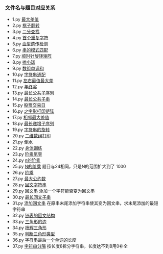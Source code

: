 ### 文件名与题目对应关系

- 1.py 	[最大差值](https://www.nowcoder.com/practice/1f7675ae7a9e40e4bd04eb754b62fd00?tpId=49&tqId=29281&tPage=1&rp=1&ru=/ta/2016test&qru=/ta/2016test/question-ranking)
- 2.py  [棋子翻转](https://www.nowcoder.com/practice/0b5ab6cc51804dd59f9988ad70d8c4a0?tpId=49&tqId=29282&tPage=1&rp=1&ru=/ta/2016test&qru=/ta/2016test/question-ranking)
- 3.py  [二分查找](https://www.nowcoder.com/practice/28d5a9b7fc0b4a078c9a6d59830fb9b9?tpId=49&tqId=29278&tPage=1&rp=1&ru=/ta/2016test&qru=/ta/2016test/question-ranking)
- 4.py  [首个重复字符](https://www.nowcoder.com/practice/dab59997905b4459a42587fece8a75f4?tpId=49&tqId=29279&tPage=1&rp=1&ru=/ta/2016test&qru=/ta/2016test/question-ranking)
- 5.py  [血型遗传检测](https://www.nowcoder.com/practice/5541c433dee04c17ba7774c4a20430de?tpId=49&tqId=29303&tPage=3&rp=3&ru=/ta/2016test&qru=/ta/2016test/question-ranking)
- 6.py  [串的模式匹配](https://www.nowcoder.com/practice/084b6cb2ca934d7daad55355b4445f8a?tpId=49&tqId=29363&tPage=1&rp=1&ru=/ta/2016test&qru=/ta/2016test/question-ranking)
- 7.py  [顺时针旋转矩阵](https://www.nowcoder.com/practice/2e95333fbdd4451395066957e24909cc?tpId=49&tqId=29373&tPage=1&rp=1&ru=/ta/2016test&qru=/ta/2016test/question-ranking)
- 8.py  [抛小球](https://www.nowcoder.com/practice/ae45a1d8bc1d43858c83762fe8c2802c?tpId=49&tqId=29306&tPage=1&rp=1&ru=/ta/2016test&qru=/ta/2016test/question-ranking)
- 9.py  [数组单调和](https://www.nowcoder.com/practice/8397609ba7054da382c4599d42e494f3?tpId=49&tqId=29364&tPage=1&rp=1&ru=/ta/2016test&qru=/ta/2016test/question-ranking)
- 10.py [字符串通配](https://www.nowcoder.com/practice/28acd1134e344040ad105b3786a79e7a?tpId=49&tqId=29355&tPage=1&rp=1&ru=/ta/2016test&qru=/ta/2016test/question-ranking)
- 11.py [左右最值最大差](https://www.nowcoder.com/practice/f5805cc389394cf69d89b29c0430ff27?tpId=49&tqId=29359&tPage=1&rp=1&ru=/ta/2016test&qru=/ta/2016test/question-ranking)
- 12.py [年终奖](https://www.nowcoder.com/practice/72a99e28381a407991f2c96d8cb238ab?tpId=49&tqId=29305&tPage=1&rp=1&ru=/ta/2016test&qru=/ta/2016test/question-ranking)
- 13.py [最长公共子序列](https://www.nowcoder.com/practice/c996bbb77dd447d681ec6907ccfb488a?tpId=49&tqId=29348&tPage=1&rp=1&ru=/ta/2016test&qru=/ta/2016test/question-ranking)
- 14.py [最长公共子串](https://www.nowcoder.com/practice/02e7cc263f8a49e8b1e1dc9c116f7602?tpId=49&tqId=29349&tPage=1&rp=1&ru=/ta/2016test&qru=/ta/2016test/question-ranking)
- 15.py [股票交易日](https://www.nowcoder.com/practice/3e8c66829a7949d887334edaa5952c28?tpId=49&tqId=29317&tPage=1&rp=1&ru=/ta/2016test&qru=/ta/2016test/question-ranking)
- 16.py [之字形打印矩阵](https://www.nowcoder.com/practice/7df39c7556424eada267d8f793961a1e?tpId=49&tqId=29374&tPage=1&rp=1&ru=/ta/2016test&qru=/ta/2016test/question-ranking)
- 17.py [相邻最大差值](https://www.nowcoder.com/practice/376ede61d9654bc09dd7d9fa9a4b0bcd?tpId=49&tqId=29366&tPage=2&rp=2&ru=/ta/2016test&qru=/ta/2016test/question-ranking)
- 18.py [最长递增子序列](https://www.nowcoder.com/practice/585d46a1447b4064b749f08c2ab9ce66?tpId=49&tqId=29347&tPage=2&rp=2&ru=/ta/2016test&qru=/ta/2016test/question-ranking)
- 19.py [字符串的旋转](https://www.nowcoder.com/practice/85062aa6016640d188a6a0daf9f5da0e?tpId=49&tqId=29375&tPage=2&rp=2&ru=/ta/2016test&qru=/ta/2016test/question-ranking)
- 20.py [二维数组打印](https://www.nowcoder.com/practice/6fadc1dac83a443c9434f350a5803b51?tpId=49&tqId=29316&tPage=1&rp=1&ru=/ta/2016test&qru=/ta/2016test/question-ranking)
- 21.py [倒水](https://www.nowcoder.com/discuss/28582)
- 22.py [身体训练](https://www.nowcoder.com/discuss/28582)
- 23.py [阶乘尾零](https://www.nowcoder.com/practice/434922f9f4724b97b83c417e884008f1?tpId=8&&tqId=11058&rp=1&ru=/activity/oj&qru=/ta/cracking-the-coding-interview/question-ranking)
- 24.py [n的阶乘](https://www.nowcoder.com/practice/97be22ee50b14cccad2787998ca628c8?tpId=40&&tqId=21348&rp=1&ru=/activity/oj&qru=/ta/kaoyan/question-ranking)
- 25.py [N的阶乘](https://www.nowcoder.com/practice/f54d8e6de61e4efb8cce3eebfd0e0daa?tpId=40&&tqId=21355&rp=1&ru=/activity/oj&qru=/ta/kaoyan/question-ranking) 题目与24相同，只是N的范围扩大到了 1000
- 26.py [阶乘](https://www.nowcoder.com/practice/e58c8a55162d49c48115bdfa5da7da56?tpId=40&&tqId=21561&rp=1&ru=/activity/oj&qru=/ta/kaoyan/question-ranking)
- 27.py [最大公约数](https://www.nowcoder.com/practice/20216f2c84bc438eb5ef05e382536fd3?tpId=64&&tqId=29608&rp=1&ru=/activity/oj&qru=/ta/hit-kaoyan/question-ranking)
- 28.py [回文字符串](https://www.nowcoder.com/practice/df00c27320b24278b9c25f6bb1e2f3b8?tpId=69&&tqId=29674&rp=1&ru=/activity/oj&qru=/ta/hust-kaoyan/question-ranking)
- 29.py [回文串](https://www.nowcoder.com/practice/655a43d702cd466093022383c24a38bf?tpId=49&&tqId=29295&rp=1&ru=/activity/oj&qru=/ta/2016test/question-ranking) 添加一个字符能否变为回文串
- 30.py [最长回文子串](https://www.nowcoder.com/practice/b4525d1d84934cf280439aeecc36f4af?tpId=49&&tqId=29360&rp=1&ru=/activity/oj&qru=/ta/2016test/question-ranking)
- 31.py [添加回文串](https://www.nowcoder.com/practice/cfa3338372964151b19e7716e19987ac?tpId=49&&tqId=29361&rp=1&ru=/activity/oj&qru=/ta/2016test/question-ranking) 在原串末尾添加字符串使其变为回文串，求末尾添加的最短字符串
- 32.py [链表的回文结构](https://www.nowcoder.com/practice/d281619e4b3e4a60a2cc66ea32855bfa?tpId=49&&tqId=29370&rp=1&ru=/activity/oj&qru=/ta/2016test/question-ranking)
- 33.py [三角形的边](https://www.nowcoder.com/practice/05dbd1cd43b24dbbae567b3e816d4e97?tpId=65&&tqId=29620&rp=1&ru=/activity/oj&qru=/ta/jlu-kaoyan/question-ranking)
- 34.py [杨辉三角形](https://www.nowcoder.com/practice/ef7f264886a14fdf8a6ed3ac008a23c8?tpId=68&&tqId=29650&rp=1&ru=/activity/oj&qru=/ta/nwpu-kaoyan/question-ranking)
- 35.py [判断三角形类型](https://www.nowcoder.com/practice/1521dea0744c46ad8c31b0bd860625d0?tpId=64&&tqId=29606&rp=1&ru=/activity/oj&qru=/ta/hit-kaoyan/question-ranking)
- 36.py [字符串最后一个单词的长度](https://www.nowcoder.com/practice/8c949ea5f36f422594b306a2300315da?tpId=37&&tqId=21224&rp=1&ru=/activity/oj&qru=/ta/huawei/question-ranking)
- 37.py [字符串分隔](https://www.nowcoder.com/practice/d9162298cb5a437aad722fccccaae8a7?tpId=37&&tqId=21227&rp=1&ru=/activity/oj&qru=/ta/huawei/question-ranking) 按长度8拆分字符串，长度达不到8用0补全